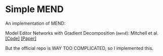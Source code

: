 # Simple MEND

An implementation of MEND:

Model Editor Networks with Gradient Decomposition (`mend`): Mitchell et al. [[Code]](https://github.com/eric-mitchell/mend) [[Paper]](https://arxiv.org/abs/2110.11309)

But the official repo is WAY TOO COMPLICATED, so I implemented this.
